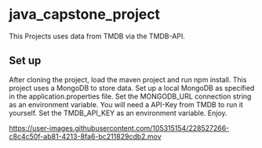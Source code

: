 # java_capstone_project
This Projects uses data from TMDB via the TMDB-API. 
## Set up
After cloning the project, load the maven project and run npm install.
This project uses a MongoDB to store data. Set up a local MongoDB as specified in the application.properties file. 
Set the MONGODB_URL connection string as an environment variable.
You will need a API-Key from TMDB to run it yourself.
Set the TMDB_API_KEY as an environment variable. 
Enjoy.


https://user-images.githubusercontent.com/105315154/228527266-c8c4c50f-ab81-4213-8fa6-bc211829cdb2.mov

